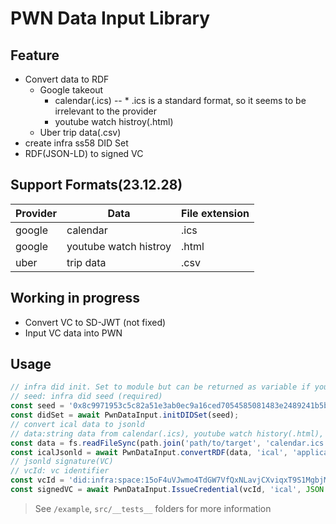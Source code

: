 # PWN Data Input Library


## Feature
- Convert data to RDF 
  - Google takeout
    - calendar(.ics) -- * .ics is a standard format, so it seems to be irrelevant to the provider
    - youtube watch histroy(.html)
  - Uber trip data(.csv)
- create infra ss58 DID Set
- RDF(JSON-LD) to signed VC 

## Support Formats(23.12.28)

|Provider|Data|File extension|
|-|-|-|
|google|calendar|.ics|
|google|youtube watch histroy|.html|
|uber|trip data|.csv|



## Working in progress
- Convert VC to SD-JWT (not fixed)
- Input VC data into PWN

## Usage

```ts 
// infra did init. Set to module but can be returned as variable if you want
// seed: infra did seed (required)
const seed = '0x8c9971953c5c82a51e3ab0ec9a16ced7054585081483e2489241b5b059f5f3cf';
const didSet = await PwnDataInput.initDIDSet(seed);
// convert ical data to jsonld
// data:string data from calendar(.ics), youtube watch history(.html), uber trip data(.csv)
const data = fs.readFileSync(path.join('path/to/target', 'calendar.ics'), { encoding: 'utf-8'});
const icalJsonld = await PwnDataInput.convertRDF(data, 'ical', 'application/ld+json');
// jsonld signature(VC)
// vcId: vc identifier
const vcId = 'did:infra:space:15oF4uVJwmo4TdGW7VfQxNLavjCXviqxT9S1MgbjMNHr6Sp5';
const signedVC = await PwnDataInput.IssueCredential(vcId, 'ical', JSON.parse(icalJsonld));
```
> See `/example`, `src/__tests__`  folders for more information



